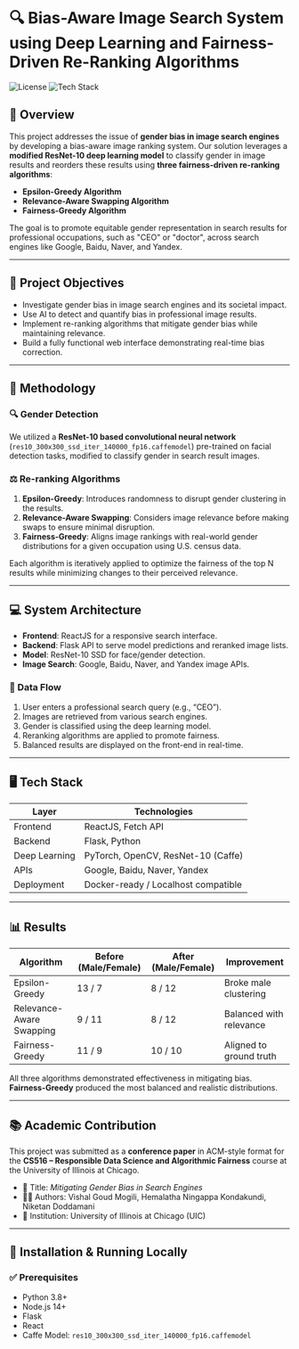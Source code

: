 # 🔍 Bias-Aware Image Search System using Deep Learning and Fairness-Driven Re-Ranking Algorithms

![License](https://img.shields.io/badge/license-MIT-blue.svg)
![Tech Stack](https://img.shields.io/badge/Tech%20Stack-React%2C%20Flask%2C%20ResNet10-brightgreen)

## 📌 Overview

This project addresses the issue of **gender bias in image search engines** by developing a bias-aware image ranking system. Our solution leverages a **modified ResNet-10 deep learning model** to classify gender in image results and reorders these results using **three fairness-driven re-ranking algorithms**:

- **Epsilon-Greedy Algorithm**
- **Relevance-Aware Swapping Algorithm**
- **Fairness-Greedy Algorithm**

The goal is to promote equitable gender representation in search results for professional occupations, such as "CEO" or "doctor", across search engines like Google, Baidu, Naver, and Yandex.

---

## 🎯 Project Objectives

- Investigate gender bias in image search engines and its societal impact.
- Use AI to detect and quantify bias in professional image results.
- Implement re-ranking algorithms that mitigate gender bias while maintaining relevance.
- Build a fully functional web interface demonstrating real-time bias correction.

---

## 🧠 Methodology

### 🔍 Gender Detection

We utilized a **ResNet-10 based convolutional neural network** (`res10_300x300_ssd_iter_140000_fp16.caffemodel`) pre-trained on facial detection tasks, modified to classify gender in search result images.

### ⚖️ Re-ranking Algorithms

1. **Epsilon-Greedy**: Introduces randomness to disrupt gender clustering in the results.
2. **Relevance-Aware Swapping**: Considers image relevance before making swaps to ensure minimal disruption.
3. **Fairness-Greedy**: Aligns image rankings with real-world gender distributions for a given occupation using U.S. census data.

Each algorithm is iteratively applied to optimize the fairness of the top N results while minimizing changes to their perceived relevance.

---

## 💻 System Architecture

- **Frontend**: ReactJS for a responsive search interface.
- **Backend**: Flask API to serve model predictions and reranked image lists.
- **Model**: ResNet-10 SSD for face/gender detection.
- **Image Search**: Google, Baidu, Naver, and Yandex image APIs.

### 🔄 Data Flow

1. User enters a professional search query (e.g., “CEO”).
2. Images are retrieved from various search engines.
3. Gender is classified using the deep learning model.
4. Reranking algorithms are applied to promote fairness.
5. Balanced results are displayed on the front-end in real-time.

---

## 🖥️ Tech Stack

| Layer        | Technologies                        |
|--------------|-------------------------------------|
| Frontend     | ReactJS, Fetch API                  |
| Backend      | Flask, Python                       |
| Deep Learning| PyTorch, OpenCV, ResNet-10 (Caffe)  |
| APIs         | Google, Baidu, Naver, Yandex        |
| Deployment   | Docker-ready / Localhost compatible |

---

## 📊 Results

| Algorithm               | Before (Male/Female) | After (Male/Female) | Improvement            |
|-------------------------|----------------------|----------------------|-------------------------|
| Epsilon-Greedy          | 13 / 7               | 8 / 12               | Broke male clustering   |
| Relevance-Aware Swapping| 9 / 11               | 8 / 12               | Balanced with relevance |
| Fairness-Greedy         | 11 / 9               | 10 / 10              | Aligned to ground truth |

All three algorithms demonstrated effectiveness in mitigating bias. **Fairness-Greedy** produced the most balanced and realistic distributions.

---

## 📚 Academic Contribution

This project was submitted as a **conference paper** in ACM-style format for the **CS516 – Responsible Data Science and Algorithmic Fairness** course at the University of Illinois at Chicago.

- 📄 Title: *Mitigating Gender Bias in Search Engines*
- 🧑‍💻 Authors: Vishal Goud Mogili, Hemalatha Ningappa Kondakundi, Niketan Doddamani
- 🏫 Institution: University of Illinois at Chicago (UIC)

---

## 🧪 Installation & Running Locally

### ✅ Prerequisites

- Python 3.8+
- Node.js 14+
- Flask
- React
- Caffe Model: `res10_300x300_ssd_iter_140000_fp16.caffemodel`


